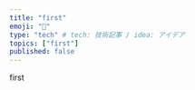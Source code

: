 ```yaml
---
title: "first"
emoji: "🐙"
type: "tech" # tech: 技術記事 / idea: アイデア
topics: ["first"]
published: false
---
```


first
